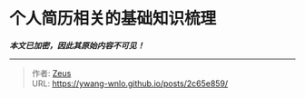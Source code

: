# 个人简历相关的基础知识梳理

***本文已加密，因此其原始内容不可见！***

---

> 作者: [Zeus](https://github.com/ywang-wnlo)  
> URL: https://ywang-wnlo.github.io/posts/2c65e859/  

